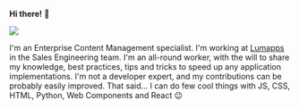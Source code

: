 **Hi there!** :wave:

<img src="https://www.lumapps.com/wp-content/uploads/2020/09/Homepage-hero-lumapps.png"/>

I'm an Enterprise Content Management specialist. I'm working at [Lumapps](www.lumapps.com) in the Sales Engineering team. I'm an all-round worker, with the will to share my knowledge, best practices, tips and tricks to speed up any application implementations. I'm not a developer expert, and my contributions can be probably easily improved. That said... I can do few cool things with JS, CSS, HTML, Python, Web Components and React :wink:
